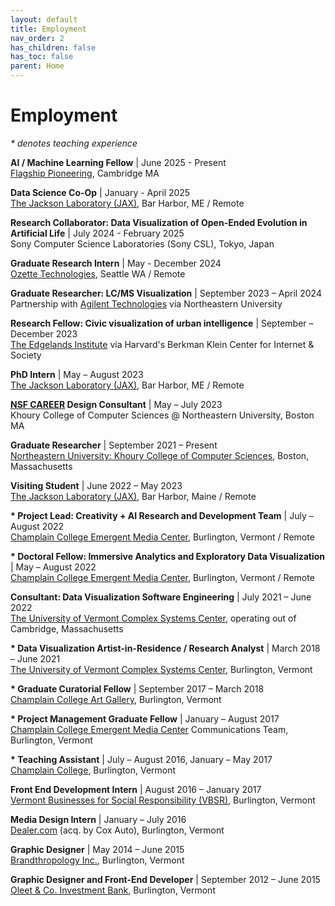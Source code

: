 ```yaml
---
layout: default
title: Employment
nav_order: 2
has_children: false
has_toc: false
parent: Home
---
```

# Employment
_* denotes teaching experience_

__AI / Machine Learning Fellow__ | June 2025 - Present  
[Flagship Pioneering](https://www.flagshippioneering.com/join/fellows), Cambridge MA

__Data Science Co-Op__ | January - April 2025  
[The Jackson Laboratory (JAX)](https://en.wikipedia.org/wiki/Jackson_Laboratory), Bar Harbor, ME / Remote

__Research Collaborator: Data Visualization of Open-Ended Evolution in Artificial Life__  |  July 2024 - February 2025  
Sony Computer Science Laboratories (Sony CSL), Tokyo, Japan

__Graduate Research Intern__ | May - December 2024  
[Ozette Technologies](https://www.ozette.com/), Seattle WA / Remote

__Graduate Researcher: LC/MS Visualization__ | September 2023 – April 2024  
Partnership with [Agilent Technologies](https://en.wikipedia.org/wiki/Agilent_Technologies) via Northeastern University

__Research Fellow: Civic visualization of urban intelligence__ | September – December 2023  
[The Edgelands Institute](https://www.edgelands.institute/) via Harvard's Berkman Klein Center for Internet & Society

__PhD Intern__ | May – August 2023  
[The Jackson Laboratory (JAX)](https://en.wikipedia.org/wiki/Jackson_Laboratory), Bar Harbor, ME / Remote

__[NSF CAREER](https://new.nsf.gov/funding/opportunities/faculty-early-career-development-program-career) Design Consultant__ | May – July 2023  
Khoury College of Computer Sciences @ Northeastern University, Boston MA

__Graduate Researcher__ | September 2021 – Present  
[Northeastern University: Khoury College of Computer Sciences](https://www.khoury.northeastern.edu/), Boston, Massachusetts

__Visiting Student__ | June 2022 – May 2023  
[The Jackson Laboratory (JAX)](https://en.wikipedia.org/wiki/Jackson_Laboratory), Bar Harbor, Maine / Remote

__* Project Lead: Creativity + AI Research and Development Team__ | July – August 2022  
[Champlain College Emergent Media Center](https://www.champlain.edu/centers-of-experience/emergent-media-center), Burlington, Vermont / Remote

__* Doctoral Fellow: Immersive Analytics and Exploratory Data Visualization__ | May – August 2022  
[Champlain College Emergent Media Center](https://www.champlain.edu/centers-of-experience/emergent-media-center), Burlington, Vermont / Remote

__Consultant: Data Visualization Software Engineering__ | July 2021 – June 2022  
[The University of Vermont Complex Systems Center](https://vermontcomplexsystems.org/education/phd/), operating out of Cambridge, Massachusetts

__* Data Visualization Artist-in-Residence / Research Analyst__  |  March 2018 – June 2021  
[The University of Vermont Complex Systems Center](https://vermontcomplexsystems.org/education/phd/), Burlington, Vermont

__* Graduate Curatorial Fellow__  |  September 2017 – March 2018  
[Champlain College Art Gallery](https://artgallery.champlain.edu/), Burlington, Vermont

__* Project Management Graduate Fellow__  |  January – August 2017  
[Champlain College Emergent Media Center](https://www.champlain.edu/centers-of-experience/emergent-media-center) Communications Team, Burlington, Vermont

__* Teaching Assistant__  |  July – August 2016, January – May 2017  
[Champlain College](https://www.champlain.edu/), Burlington, Vermont

__Front End Development Intern__  |  August 2016 – January 2017  
[Vermont Businesses for Social Responsibility (VBSR)](https://vbsr.org/), Burlington, Vermont

__Media Design Intern__  |  January – July 2016  
[Dealer.com](https://en.wikipedia.org/wiki/Cox_Enterprises) (acq. by Cox Auto), Burlington, Vermont

__Graphic Designer__  |  May 2014 – June 2015  
[Brandthropology Inc.](https://www.brandthropology.com/), Burlington, Vermont

__Graphic Designer and Front-End Developer__  |  September 2012 – June 2015  
[Oleet & Co. Investment Bank](https://www.oleet.com/), Burlington, Vermont
